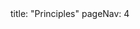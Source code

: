 <frontmatter>
title: "Principles"
pageNav: 4
</frontmatter>

<include src="container-inPage-asFlat.md" boilerplate />
